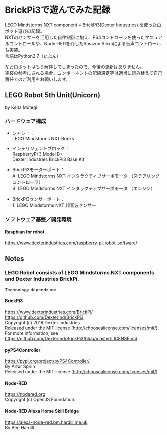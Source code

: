 # BrickPi3で遊んでみた記録
LEGO Mindstorms NXT component + BrickPi3(Dexter Industries) を使ったロボット遊びの記録。  
NXTのセンサーを活用した自律制御に加え、PS4コントローラを使ったマニュアルコントロールや、Node-REDを介したAmazon Alexaによる音声コントロールも実装。  
言語はPython2.7（たぶん） 
   
なおロボットはもう解体してしまったので、今後の更新はありません。  
実装の参考にされる場合、コンポーネントの配線設定等は適当に読み替えて自己責任でのご利用をお願いします。

## LEGO Robot 5th Unit(Unicorn)
by Keita Motegi

### ハードウェア構成

* シャシー：  
LEGO Mindstorms NXT Bricks

* インテリジェントブロック：  
RaspberryPi 3 Model B+  
Dexter Industries BrickPi3 Base Kit

* BrickPi3モーターポート：  
A: LEGO Mindstorms NXT インタラクティブサーボモータ （ステアリングコントローラ）  
B: LEGO Mindstorms NXT インタラクティブサーボモータ （エンジン）

* BrickPi3センサーポート：  
1: LEGO Mindstorms NXT 超音波センサー


### ソフトウェア基盤／開発環境

#### Raspbian for robot
https://www.dexterindustries.com/raspberry-pi-robot-software/

## Notes

### LEGO Robot consists of LEGO Mindstorms NXT components and Dexter Industries BrickPi.
Technology depends on:

#### BrickPi3
https://www.dexterindustries.com/BrickPi/  
https://github.com/DexterInd/BrickPi3  
Copyright (c) 2016 Dexter Industries  
Released under the MIT license (http://choosealicense.com/licenses/mit/).  
For more information, see https://github.com/DexterInd/BrickPi3/blob/master/LICENSE.md  

#### pyPS4Controller
https://pypi.org/project/pyPS4Controller/  
By Artur Spirin  
Released under the MIT license (http://choosealicense.com/licenses/mit/).  

#### Node-RED
https://nodered.org  
Copyright (c) OpenJS Foundation.  

#### Node-RED Alexa Home Skill Bridge
https://alexa-node-red.bm.hardill.me.uk  
By Ben Hardill  
